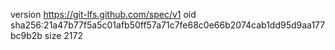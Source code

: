version https://git-lfs.github.com/spec/v1
oid sha256:21a47b77f5a5c01afb50ff57a71c7fe68c0e66b2074cab1dd95d9aa177bc9b2b
size 2172
